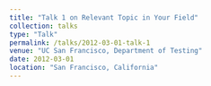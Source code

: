 ```yaml
---
title: "Talk 1 on Relevant Topic in Your Field"
collection: talks
type: "Talk"
permalink: /talks/2012-03-01-talk-1
venue: "UC San Francisco, Department of Testing"
date: 2012-03-01
location: "San Francisco, California"
---
```


<!--This is a description of your talk, which is a markdown files that can be all markdown-ified like any other post. Yay markdown!-->
